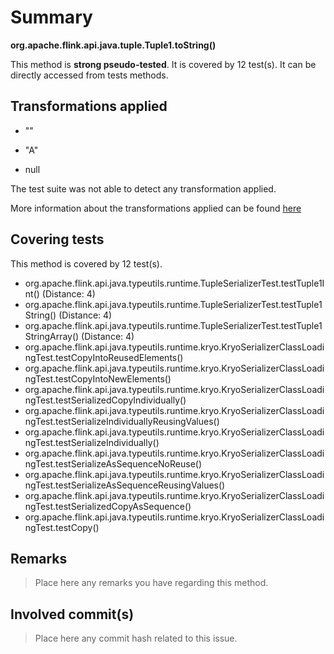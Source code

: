 # Summary
**org.apache.flink.api.java.tuple.Tuple1.toString()**

This method is **strong pseudo-tested**.
It is covered by 12 test(s). It can be directly accessed from tests methods.


## Transformations applied

- &quot;&quot;

- &quot;A&quot;

- null


The test suite was not able to detect any transformation applied.

More information about the transformations applied can be found [here](https://github.com/STAMP-project/pitest-descartes)

## Covering tests
This method is covered by 12 test(s).
* org.apache.flink.api.java.typeutils.runtime.TupleSerializerTest.testTuple1Int() (Distance: 4)
* org.apache.flink.api.java.typeutils.runtime.TupleSerializerTest.testTuple1String() (Distance: 4)
* org.apache.flink.api.java.typeutils.runtime.TupleSerializerTest.testTuple1StringArray() (Distance: 4)
* org.apache.flink.api.java.typeutils.runtime.kryo.KryoSerializerClassLoadingTest.testCopyIntoReusedElements()
* org.apache.flink.api.java.typeutils.runtime.kryo.KryoSerializerClassLoadingTest.testCopyIntoNewElements()
* org.apache.flink.api.java.typeutils.runtime.kryo.KryoSerializerClassLoadingTest.testSerializedCopyIndividually()
* org.apache.flink.api.java.typeutils.runtime.kryo.KryoSerializerClassLoadingTest.testSerializeIndividuallyReusingValues()
* org.apache.flink.api.java.typeutils.runtime.kryo.KryoSerializerClassLoadingTest.testSerializeIndividually()
* org.apache.flink.api.java.typeutils.runtime.kryo.KryoSerializerClassLoadingTest.testSerializeAsSequenceNoReuse()
* org.apache.flink.api.java.typeutils.runtime.kryo.KryoSerializerClassLoadingTest.testSerializeAsSequenceReusingValues()
* org.apache.flink.api.java.typeutils.runtime.kryo.KryoSerializerClassLoadingTest.testSerializedCopyAsSequence()
* org.apache.flink.api.java.typeutils.runtime.kryo.KryoSerializerClassLoadingTest.testCopy()


## Remarks
> Place here any remarks you have regarding this method.

## Involved commit(s)

> Place here any commit hash related to this issue.
